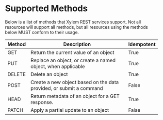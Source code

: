 # Supported Methods

Below is a list of methods that Xylem REST services support.
Not all resources will support all methods, but all resources using the methods below MUST conform to their usage.

Method  | Description                                                                                                                | Idempotent
------- | -------------------------------------------------------------------------------------------------------------------------- | -------------
GET     | Return the current value of an object                                                                                      | True
PUT     | Replace an object, or create a named object, when applicable                                                               | True
DELETE  | Delete an object                                                                                                           | True
POST    | Create a new object based on the data provided, or submit a command                                                        | False
HEAD    | Return metadata of an object for a GET response.                                                                           | True
PATCH   | Apply a partial update to an object                                                                                        | False
